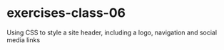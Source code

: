 exercises-class-06
==================

Using CSS to style a site header, including a logo, navigation and social media links
